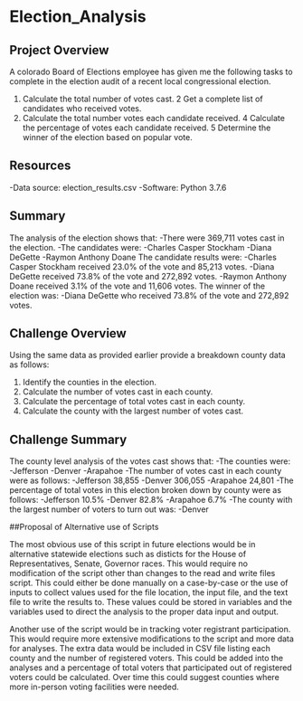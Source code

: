 # Election_Analysis

## Project Overview

A colorado Board of Elections employee has given me the following tasks to complete in the election audit of a recent local congressional election.

1. Calculate the total number of votes cast.
2 Get a complete list of candidates who received votes.
3. Calculate the total number votes each candidate received.
4 Calculate the percentage of votes each candidate received.
5 Determine the winner of the election based on popular vote.

## Resources
-Data source: election_results.csv
-Software: Python 3.7.6

## Summary

The analysis of the election shows that:
-There were 369,711 votes cast in the election.
-The candidates were:
  -Charles Casper Stockham
  -Diana DeGette
  -Raymon Anthony Doane
The candidate results were:
  -Charles Casper Stockham received 23.0% of the vote and 85,213 votes.
  -Diana DeGette received 73.8% of the vote and 272,892 votes.
  -Raymon Anthony Doane received 3.1% of the vote and 11,606 votes.
The winner of the election was:
  -Diana DeGette who received 73.8% of the vote and 272,892 votes.
  
## Challenge Overview
Using the same data as provided earlier provide a breakdown county data as follows:

1. Identify the counties in the election.
2. Calculate the number of votes cast in each county.
3. Calculate the percentage of total votes cast in each county.
4. Calculate the county with the largest number of votes cast.

## Challenge Summary

The county level analysis of the votes cast shows that:
-The counties were:
  -Jefferson
  -Denver
  -Arapahoe
-The number of votes cast in each county were as follows:
  -Jefferson 38,855
  -Denver 306,055
  -Arapahoe 24,801
-The percentage of total votes in this election broken down by county were as follows:
  -Jefferson 10.5%
  -Denver 82.8%
  -Arapahoe 6.7%
 -The county with the largest number of voters to turn out was:
  -Denver
 
##Proposal of Alternative use of Scripts

The most obvious use of this script in future elections would be in alternative statewide elections such as disticts for the House of Representatives, Senate, Governor races. This would require no modification of the script other than changes to the read and write files script. This could either be done manually on a case-by-case or the use of inputs to collect values used for the file location, the input file, and the text file to write the results to. These values could be stored in variables and the variables used to direct the analysis to the proper data input and output.

Another use of the script would be in tracking voter registrant participation. This would require more extensive modifications to the script and more data for analyses. The extra data would be included in CSV file listing each county and the number of registered voters. This could be added into the analyses and a percentage of total voters that participated out of registered voters could be calculated. Over time this could suggest counties where more in-person voting facilities were needed. 

